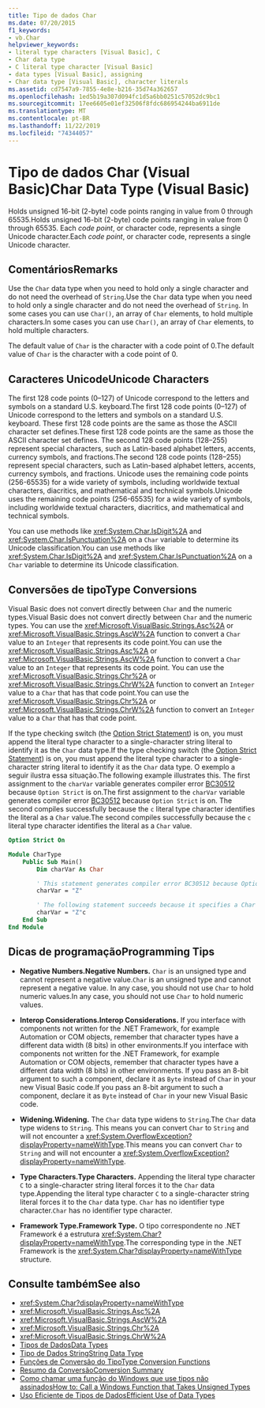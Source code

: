 ```yaml
---
title: Tipo de dados Char
ms.date: 07/20/2015
f1_keywords:
- vb.Char
helpviewer_keywords:
- literal type characters [Visual Basic], C
- Char data type
- C literal type character [Visual Basic]
- data types [Visual Basic], assigning
- Char data type [Visual Basic], character literals
ms.assetid: cd7547a9-7855-4e8e-b216-35d74a362657
ms.openlocfilehash: 1ed5b19a307d094fc1d5a6bb0251c57052dc9bc1
ms.sourcegitcommit: 17ee6605e01ef32506f8fdc686954244ba6911de
ms.translationtype: MT
ms.contentlocale: pt-BR
ms.lasthandoff: 11/22/2019
ms.locfileid: "74344057"
---
```

# <a name="char-data-type-visual-basic"></a><span data-ttu-id="30215-102">Tipo de dados Char (Visual Basic)</span><span class="sxs-lookup"><span data-stu-id="30215-102">Char Data Type (Visual Basic)</span></span>

<span data-ttu-id="30215-103">Holds unsigned 16-bit (2-byte) code points ranging in value from 0 through 65535.</span><span class="sxs-lookup"><span data-stu-id="30215-103">Holds unsigned 16-bit (2-byte) code points ranging in value from 0 through 65535.</span></span> <span data-ttu-id="30215-104">Each *code point*, or character code, represents a single Unicode character.</span><span class="sxs-lookup"><span data-stu-id="30215-104">Each *code point*, or character code, represents a single Unicode character.</span></span>

## <a name="remarks"></a><span data-ttu-id="30215-105">Comentários</span><span class="sxs-lookup"><span data-stu-id="30215-105">Remarks</span></span>

<span data-ttu-id="30215-106">Use the `Char` data type when you need to hold only a single character and do not need the overhead of `String`.</span><span class="sxs-lookup"><span data-stu-id="30215-106">Use the `Char` data type when you need to hold only a single character and do not need the overhead of `String`.</span></span> <span data-ttu-id="30215-107">In some cases you can use `Char()`, an array of `Char` elements, to hold multiple characters.</span><span class="sxs-lookup"><span data-stu-id="30215-107">In some cases you can use `Char()`, an array of `Char` elements, to hold multiple characters.</span></span>

<span data-ttu-id="30215-108">The default value of `Char` is the character with a code point of 0.</span><span class="sxs-lookup"><span data-stu-id="30215-108">The default value of `Char` is the character with a code point of 0.</span></span>

## <a name="unicode-characters"></a><span data-ttu-id="30215-109">Caracteres Unicode</span><span class="sxs-lookup"><span data-stu-id="30215-109">Unicode Characters</span></span>

<span data-ttu-id="30215-110">The first 128 code points (0–127) of Unicode correspond to the letters and symbols on a standard U.S. keyboard.</span><span class="sxs-lookup"><span data-stu-id="30215-110">The first 128 code points (0–127) of Unicode correspond to the letters and symbols on a standard U.S. keyboard.</span></span> <span data-ttu-id="30215-111">These first 128 code points are the same as those the ASCII character set defines.</span><span class="sxs-lookup"><span data-stu-id="30215-111">These first 128 code points are the same as those the ASCII character set defines.</span></span> <span data-ttu-id="30215-112">The second 128 code points (128–255) represent special characters, such as Latin-based alphabet letters, accents, currency symbols, and fractions.</span><span class="sxs-lookup"><span data-stu-id="30215-112">The second 128 code points (128–255) represent special characters, such as Latin-based alphabet letters, accents, currency symbols, and fractions.</span></span> <span data-ttu-id="30215-113">Unicode uses the remaining code points (256-65535) for a wide variety of symbols, including worldwide textual characters, diacritics, and mathematical and technical symbols.</span><span class="sxs-lookup"><span data-stu-id="30215-113">Unicode uses the remaining code points (256-65535) for a wide variety of symbols, including worldwide textual characters, diacritics, and mathematical and technical symbols.</span></span>

<span data-ttu-id="30215-114">You can use methods like <xref:System.Char.IsDigit%2A> and <xref:System.Char.IsPunctuation%2A> on a `Char` variable to determine its Unicode classification.</span><span class="sxs-lookup"><span data-stu-id="30215-114">You can use methods like <xref:System.Char.IsDigit%2A> and <xref:System.Char.IsPunctuation%2A> on a `Char` variable to determine its Unicode classification.</span></span>

## <a name="type-conversions"></a><span data-ttu-id="30215-115">Conversões de tipo</span><span class="sxs-lookup"><span data-stu-id="30215-115">Type Conversions</span></span>

<span data-ttu-id="30215-116">Visual Basic does not convert directly between `Char` and the numeric types.</span><span class="sxs-lookup"><span data-stu-id="30215-116">Visual Basic does not convert directly between `Char` and the numeric types.</span></span> <span data-ttu-id="30215-117">You can use the <xref:Microsoft.VisualBasic.Strings.Asc%2A> or <xref:Microsoft.VisualBasic.Strings.AscW%2A> function to convert a `Char` value to an `Integer` that represents its code point.</span><span class="sxs-lookup"><span data-stu-id="30215-117">You can use the <xref:Microsoft.VisualBasic.Strings.Asc%2A> or <xref:Microsoft.VisualBasic.Strings.AscW%2A> function to convert a `Char` value to an `Integer` that represents its code point.</span></span> <span data-ttu-id="30215-118">You can use the <xref:Microsoft.VisualBasic.Strings.Chr%2A> or <xref:Microsoft.VisualBasic.Strings.ChrW%2A> function to convert an `Integer` value to a `Char` that has that code point.</span><span class="sxs-lookup"><span data-stu-id="30215-118">You can use the <xref:Microsoft.VisualBasic.Strings.Chr%2A> or <xref:Microsoft.VisualBasic.Strings.ChrW%2A> function to convert an `Integer` value to a `Char` that has that code point.</span></span>

<span data-ttu-id="30215-119">If the type checking switch (the [Option Strict Statement](../../../visual-basic/language-reference/statements/option-strict-statement.md)) is on, you must append the literal type character to a single-character string literal to identify it as the `Char` data type.</span><span class="sxs-lookup"><span data-stu-id="30215-119">If the type checking switch (the [Option Strict Statement](../../../visual-basic/language-reference/statements/option-strict-statement.md)) is on, you must append the literal type character to a single-character string literal to identify it as the `Char` data type.</span></span> <span data-ttu-id="30215-120">O exemplo a seguir ilustra essa situação.</span><span class="sxs-lookup"><span data-stu-id="30215-120">The following example illustrates this.</span></span> <span data-ttu-id="30215-121">The first assignment to the `charVar` variable generates compiler error [BC30512](../../misc/bc30512.md) because `Option Strict` is on.</span><span class="sxs-lookup"><span data-stu-id="30215-121">The first assignment to the `charVar` variable generates compiler error [BC30512](../../misc/bc30512.md) because `Option Strict` is on.</span></span> <span data-ttu-id="30215-122">The second compiles successfully because the `c` literal type character identifies the literal as a `Char` value.</span><span class="sxs-lookup"><span data-stu-id="30215-122">The second compiles successfully because the `c` literal type character identifies the literal as a `Char` value.</span></span>

```vb
Option Strict On

Module CharType
    Public Sub Main()
        Dim charVar As Char

        ' This statement generates compiler error BC30512 because Option Strict is On.  
        charVar = "Z"  

        ' The following statement succeeds because it specifies a Char literal.  
        charVar = "Z"c
    End Sub
End Module
```

## <a name="programming-tips"></a><span data-ttu-id="30215-123">Dicas de programação</span><span class="sxs-lookup"><span data-stu-id="30215-123">Programming Tips</span></span>

- <span data-ttu-id="30215-124">**Negative Numbers.**</span><span class="sxs-lookup"><span data-stu-id="30215-124">**Negative Numbers.**</span></span> <span data-ttu-id="30215-125">`Char` is an unsigned type and cannot represent a negative value.</span><span class="sxs-lookup"><span data-stu-id="30215-125">`Char` is an unsigned type and cannot represent a negative value.</span></span> <span data-ttu-id="30215-126">In any case, you should not use `Char` to hold numeric values.</span><span class="sxs-lookup"><span data-stu-id="30215-126">In any case, you should not use `Char` to hold numeric values.</span></span>

- <span data-ttu-id="30215-127">**Interop Considerations.**</span><span class="sxs-lookup"><span data-stu-id="30215-127">**Interop Considerations.**</span></span> <span data-ttu-id="30215-128">If you interface with components not written for the .NET Framework, for example Automation or COM objects, remember that character types have a different data width (8 bits) in other environments.</span><span class="sxs-lookup"><span data-stu-id="30215-128">If you interface with components not written for the .NET Framework, for example Automation or COM objects, remember that character types have a different data width (8 bits) in other environments.</span></span> <span data-ttu-id="30215-129">If you pass an 8-bit argument to such a component, declare it as `Byte` instead of `Char` in your new Visual Basic code.</span><span class="sxs-lookup"><span data-stu-id="30215-129">If you pass an 8-bit argument to such a component, declare it as `Byte` instead of `Char` in your new Visual Basic code.</span></span>

- <span data-ttu-id="30215-130">**Widening.**</span><span class="sxs-lookup"><span data-stu-id="30215-130">**Widening.**</span></span> <span data-ttu-id="30215-131">The `Char` data type widens to `String`.</span><span class="sxs-lookup"><span data-stu-id="30215-131">The `Char` data type widens to `String`.</span></span> <span data-ttu-id="30215-132">This means you can convert `Char` to `String` and will not encounter a <xref:System.OverflowException?displayProperty=nameWithType>.</span><span class="sxs-lookup"><span data-stu-id="30215-132">This means you can convert `Char` to `String` and will not encounter a <xref:System.OverflowException?displayProperty=nameWithType>.</span></span>

- <span data-ttu-id="30215-133">**Type Characters.**</span><span class="sxs-lookup"><span data-stu-id="30215-133">**Type Characters.**</span></span> <span data-ttu-id="30215-134">Appending the literal type character `C` to a single-character string literal forces it to the `Char` data type.</span><span class="sxs-lookup"><span data-stu-id="30215-134">Appending the literal type character `C` to a single-character string literal forces it to the `Char` data type.</span></span> <span data-ttu-id="30215-135">`Char` has no identifier type character.</span><span class="sxs-lookup"><span data-stu-id="30215-135">`Char` has no identifier type character.</span></span>

- <span data-ttu-id="30215-136">**Framework Type.**</span><span class="sxs-lookup"><span data-stu-id="30215-136">**Framework Type.**</span></span> <span data-ttu-id="30215-137">O tipo correspondente no .NET Framework é a estrutura <xref:System.Char?displayProperty=nameWithType>.</span><span class="sxs-lookup"><span data-stu-id="30215-137">The corresponding type in the .NET Framework is the <xref:System.Char?displayProperty=nameWithType> structure.</span></span>

## <a name="see-also"></a><span data-ttu-id="30215-138">Consulte também</span><span class="sxs-lookup"><span data-stu-id="30215-138">See also</span></span>

- <xref:System.Char?displayProperty=nameWithType>
- <xref:Microsoft.VisualBasic.Strings.Asc%2A>
- <xref:Microsoft.VisualBasic.Strings.AscW%2A>
- <xref:Microsoft.VisualBasic.Strings.Chr%2A>
- <xref:Microsoft.VisualBasic.Strings.ChrW%2A>
- [<span data-ttu-id="30215-139">Tipos de Dados</span><span class="sxs-lookup"><span data-stu-id="30215-139">Data Types</span></span>](../../../visual-basic/language-reference/data-types/index.md)
- [<span data-ttu-id="30215-140">Tipo de Dados String</span><span class="sxs-lookup"><span data-stu-id="30215-140">String Data Type</span></span>](../../../visual-basic/language-reference/data-types/string-data-type.md)
- [<span data-ttu-id="30215-141">Funções de Conversão do Tipo</span><span class="sxs-lookup"><span data-stu-id="30215-141">Type Conversion Functions</span></span>](../../../visual-basic/language-reference/functions/type-conversion-functions.md)
- [<span data-ttu-id="30215-142">Resumo da Conversão</span><span class="sxs-lookup"><span data-stu-id="30215-142">Conversion Summary</span></span>](../../../visual-basic/language-reference/keywords/conversion-summary.md)
- [<span data-ttu-id="30215-143">Como chamar uma função do Windows que use tipos não assinados</span><span class="sxs-lookup"><span data-stu-id="30215-143">How to: Call a Windows Function that Takes Unsigned Types</span></span>](../../../visual-basic/programming-guide/com-interop/how-to-call-a-windows-function-that-takes-unsigned-types.md)
- [<span data-ttu-id="30215-144">Uso Eficiente de Tipos de Dados</span><span class="sxs-lookup"><span data-stu-id="30215-144">Efficient Use of Data Types</span></span>](../../../visual-basic/programming-guide/language-features/data-types/efficient-use-of-data-types.md)
